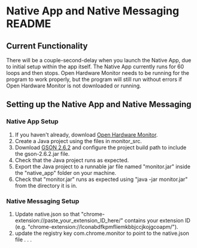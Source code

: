 # Native App and Native Messaging README
## Current Functionality
There will be a couple-second-delay when you launch the Native App, due to initial setup within the app itself. The Native App currently runs for 60 loops and then stops. Open Hardware Monitor needs to be running for the program to work properly, but the program will still run without errors if Open Hardware Monitor is not downloaded or running.

## Setting up the Native App and Native Messaging
### Native App Setup
1. If you haven't already, download [Open Hardware Monitor](https://openhardwaremonitor.org/).
3. Create a Java project using the files in monitor_src. 
4. Download [GSON 2.6.2](https://search.maven.org/artifact/com.google.code.gson/gson/2.6.2/jar) and configure the project build path to include the gson-2.6.2.jar file.
5. Check that the Java project runs as expected.
6. Export the Java project to a runnable jar file named "monitor.jar" inside the "native_app" folder on your machine.
7. Check that "monitor.jar" runs as expected using "java -jar monitor.jar" from the directory it is in.

### Native Messaging Setup
1. Update native.json so that "chrome-extension://paste_your_extension_ID_here/" contains your extension ID (e.g. "chrome-extension://lconabdfkpmfliemkbbjccjkojgcoapm/").
2. update the registry key com.chrome.monitor to point to the native.json file
.
.
.
